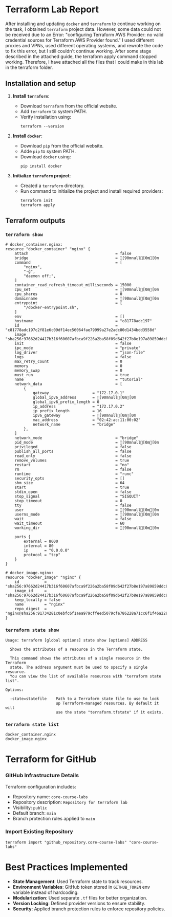 # Terraform Lab Report

After installing and updating `docker` and `terraform` to continue working on the task, I obtained `terraform` project data. However, some data could not be received due to an Error: "configuring Terraform AWS Provider: no valid credential sources for Terraform AWS Provider found." I used different proxies and VPNs, used different operating systems, and rewrote the code to fix this error, but I still couldn't continue working. After some stage described in the attached guide, the terraform apply command stopped working. Therefore, I have attached all the files that I could make in this lab in the terraform folder.

## Installation and setup

1. **Install `terraform`**:
   - Download `terraform` from the official website.
   - Add `terraform` to system PATH.
   - Verify installation using:
     ```
     terraform --version
     ```

2. **Install `docker`**:
   - Download `pip` from the official website.
   - Adde `pip` to system PATH.
   - Download `docker` using:
     ```
     pip install docker
     ```

3. **Initialize `terraform` project**:
   - Created a `terraform` directory.
   - Run command to initialize the project and install required providers:
     ```
     terraform init
     terraform apply
     ```

## Terraform outputs

### `terraform show`
```
# docker_container.nginx:
resource "docker_container" "nginx" {
    attach                                      = false
    bridge                                      = [90mnull[0m[0m
    command                                     = [
        "nginx",
        "-g",
        "daemon off;",
    ]
    container_read_refresh_timeout_milliseconds = 15000
    cpu_set                                     = [90mnull[0m[0m
    cpu_shares                                  = 0
    domainname                                  = [90mnull[0m[0m
    entrypoint                                  = [
        "/docker-entrypoint.sh",
    ]
    env                                         = []
    hostname                                    = "c81778adc197"
    id                                          = "c81778adc197c2f81e6c09df14ec56064fae79999a27e2adc80d1434bdd3558d"
    image                                       = "sha256:97662d24417b316f60607afbca9f226a2ba58f09d642f27b8e197a89859ddc8e"
    init                                        = false
    ipc_mode                                    = "private"
    log_driver                                  = "json-file"
    logs                                        = false
    max_retry_count                             = 0
    memory                                      = 0
    memory_swap                                 = 0
    must_run                                    = true
    name                                        = "tutorial"
    network_data                                = [
        {
            gateway                   = "172.17.0.1"
            global_ipv6_address       = [90mnull[0m[0m
            global_ipv6_prefix_length = 0
            ip_address                = "172.17.0.2"
            ip_prefix_length          = 16
            ipv6_gateway              = [90mnull[0m[0m
            mac_address               = "02:42:ac:11:00:02"
            network_name              = "bridge"
        },
    ]
    network_mode                                = "bridge"
    pid_mode                                    = [90mnull[0m[0m
    privileged                                  = false
    publish_all_ports                           = false
    read_only                                   = false
    remove_volumes                              = true
    restart                                     = "no"
    rm                                          = false
    runtime                                     = "runc"
    security_opts                               = []
    shm_size                                    = 64
    start                                       = true
    stdin_open                                  = false
    stop_signal                                 = "SIGQUIT"
    stop_timeout                                = 0
    tty                                         = false
    user                                        = [90mnull[0m[0m
    userns_mode                                 = [90mnull[0m[0m
    wait                                        = false
    wait_timeout                                = 60
    working_dir                                 = [90mnull[0m[0m

    ports {
        external = 8000
        internal = 80
        ip       = "0.0.0.0"
        protocol = "tcp"
    }
}

# docker_image.nginx:
resource "docker_image" "nginx" {
    id           = "sha256:97662d24417b316f60607afbca9f226a2ba58f09d642f27b8e197a89859ddc8enginx"
    image_id     = "sha256:97662d24417b316f60607afbca9f226a2ba58f09d642f27b8e197a89859ddc8e"
    keep_locally = false
    name         = "nginx"
    repo_digest  = "nginx@sha256:91734281c0ebfc6f1aea979cffeed5079cfe786228a71cc6f1f46a228cde6e34"
}
```

### `terraform state show`
```
Usage: terraform [global options] state show [options] ADDRESS

  Shows the attributes of a resource in the Terraform state.

  This command shows the attributes of a single resource in the Terraform
  state. The address argument must be used to specify a single resource.
  You can view the list of available resources with "terraform state list".

Options:

  -state=statefile    Path to a Terraform state file to use to look
                      up Terraform-managed resources. By default it will
                      use the state "terraform.tfstate" if it exists.
```

### `terraform state list`
```
docker_container.nginx
docker_image.nginx
```

# Terraform for GitHub

### GitHub Infrastructure Details

Terraform configuration includes:
- Repository name: `core-course-labs`
- Repository description: `Repository for terraform lab`
- Visibility: `public`
- Default branch: `main`
- Branch protection rules applied to `main`

### Import Existing Repository
```
terraform import "github_repository.core-course-labs" "core-course-labs"
```

# Best Practices Implemented

- **State Management**: Used Terraform state to track resources.
- **Environment Variables**: GitHub token stored in `GITHUB_TOKEN` env variable instead of hardcoding.
- **Modularization**: Used separate `.tf` files for better organization.
- **Version Locking**: Defined provider versions to ensure stability.
- **Security**: Applied branch protection rules to enforce repository policies.

